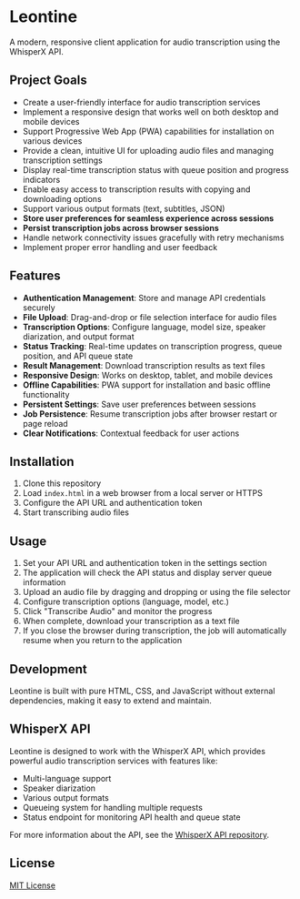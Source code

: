 # Leontine

A modern, responsive client application for audio transcription using the WhisperX API.

## Project Goals

- Create a user-friendly interface for audio transcription services
- Implement a responsive design that works well on both desktop and mobile devices
- Support Progressive Web App (PWA) capabilities for installation on various devices
- Provide a clean, intuitive UI for uploading audio files and managing transcription settings
- Display real-time transcription status with queue position and progress indicators
- Enable easy access to transcription results with copying and downloading options
- Support various output formats (text, subtitles, JSON)
- **Store user preferences for seamless experience across sessions**
- **Persist transcription jobs across browser sessions**
- Handle network connectivity issues gracefully with retry mechanisms
- Implement proper error handling and user feedback

## Features

- **Authentication Management**: Store and manage API credentials securely
- **File Upload**: Drag-and-drop or file selection interface for audio files
- **Transcription Options**: Configure language, model size, speaker diarization, and output format
- **Status Tracking**: Real-time updates on transcription progress, queue position, and API queue state
- **Result Management**: Download transcription results as text files
- **Responsive Design**: Works on desktop, tablet, and mobile devices
- **Offline Capabilities**: PWA support for installation and basic offline functionality
- **Persistent Settings**: Save user preferences between sessions
- **Job Persistence**: Resume transcription jobs after browser restart or page reload
- **Clear Notifications**: Contextual feedback for user actions

## Installation

1. Clone this repository
2. Load `index.html` in a web browser from a local server or HTTPS
3. Configure the API URL and authentication token
4. Start transcribing audio files

## Usage

1. Set your API URL and authentication token in the settings section
2. The application will check the API status and display server queue information
3. Upload an audio file by dragging and dropping or using the file selector
4. Configure transcription options (language, model, etc.)
5. Click "Transcribe Audio" and monitor the progress
6. When complete, download your transcription as a text file
7. If you close the browser during transcription, the job will automatically resume when you return to the application

## Development

Leontine is built with pure HTML, CSS, and JavaScript without external dependencies, making it easy to extend and maintain.

## WhisperX API

Leontine is designed to work with the WhisperX API, which provides powerful audio transcription services with features like:

- Multi-language support
- Speaker diarization
- Various output formats
- Queueing system for handling multiple requests
- Status endpoint for monitoring API health and queue state

For more information about the API, see the [WhisperX API repository](https://github.com/jbousquie/whisper_api).

## License

[MIT License](LICENSE)
